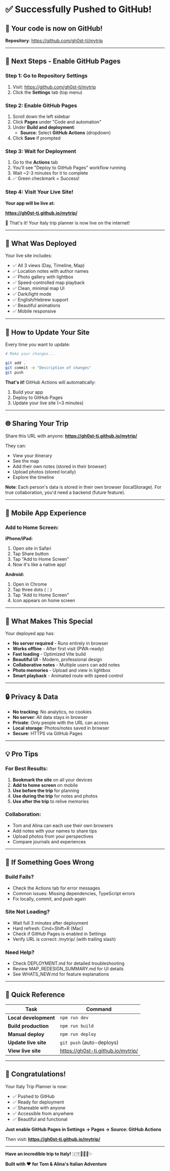 # ✅ Successfully Pushed to GitHub!

## 🎉 Your code is now on GitHub!

**Repository**: https://github.com/gh0st-tj/mytrip

---

## 🚀 Next Steps - Enable GitHub Pages

### Step 1: Go to Repository Settings
1. Visit: https://github.com/gh0st-tj/mytrip
2. Click the **Settings** tab (top menu)

### Step 2: Enable GitHub Pages
1. Scroll down the left sidebar
2. Click **Pages** under "Code and automation"
3. Under **Build and deployment**:
   - **Source**: Select **GitHub Actions** (dropdown)
4. Click **Save** if prompted

### Step 3: Wait for Deployment
1. Go to the **Actions** tab
2. You'll see "Deploy to GitHub Pages" workflow running
3. Wait ~2-3 minutes for it to complete
4. ✅ Green checkmark = Success!

### Step 4: Visit Your Live Site!
**Your app will be live at:**

**https://gh0st-tj.github.io/mytrip/**

🎊 That's it! Your Italy trip planner is now live on the internet!

---

## 📝 What Was Deployed

Your live site includes:
- ✅ All 3 views (Day, Timeline, Map)
- ✅ Location notes with author names
- ✅ Photo gallery with lightbox
- ✅ Speed-controlled map playback
- ✅ Clean, minimal map UI
- ✅ Dark/light mode
- ✅ English/Hebrew support
- ✅ Beautiful animations
- ✅ Mobile responsive

---

## 🔄 How to Update Your Site

Every time you want to update:

```bash
# Make your changes...

git add .
git commit -m "Description of changes"
git push
```

**That's it!** GitHub Actions will automatically:
1. Build your app
2. Deploy to GitHub Pages
3. Update your live site (~3 minutes)

---

## 🌐 Sharing Your Trip

Share this URL with anyone:
**https://gh0st-tj.github.io/mytrip/**

They can:
- View your itinerary
- See the map
- Add their own notes (stored in their browser)
- Upload photos (stored locally)
- Explore the timeline

**Note**: Each person's data is stored in their own browser (localStorage). For true collaboration, you'd need a backend (future feature).

---

## 📱 Mobile App Experience

### Add to Home Screen:

**iPhone/iPad:**
1. Open site in Safari
2. Tap Share button
3. Tap "Add to Home Screen"
4. Now it's like a native app!

**Android:**
1. Open in Chrome
2. Tap three dots (⋮)
3. Tap "Add to Home Screen"
4. Icon appears on home screen

---

## 🎨 What Makes This Special

Your deployed app has:
- **No server required** - Runs entirely in browser
- **Works offline** - After first visit (PWA-ready)
- **Fast loading** - Optimized Vite build
- **Beautiful UI** - Modern, professional design
- **Collaborative notes** - Multiple users can add notes
- **Photo memories** - Upload and view in lightbox
- **Smart playback** - Animated route with speed control

---

## 🔒 Privacy & Data

- **No tracking**: No analytics, no cookies
- **No server**: All data stays in browser
- **Private**: Only people with the URL can access
- **Local storage**: Photos/notes saved in browser
- **Secure**: HTTPS via GitHub Pages

---

## 💡 Pro Tips

### For Best Results:
1. **Bookmark the site** on all your devices
2. **Add to home screen** on mobile
3. **Use before the trip** for planning
4. **Use during the trip** for notes and photos
5. **Use after the trip** to relive memories

### Collaboration:
- Tom and Alina can each use their own browsers
- Add notes with your names to share tips
- Upload photos from your perspectives
- Compare journals and experiences

---

## 🐛 If Something Goes Wrong

### Build Fails?
- Check the Actions tab for error messages
- Common issues: Missing dependencies, TypeScript errors
- Fix locally, commit, and push again

### Site Not Loading?
- Wait full 3 minutes after deployment
- Hard refresh: Cmd+Shift+R (Mac)
- Check if GitHub Pages is enabled in Settings
- Verify URL is correct: /mytrip/ (with trailing slash)

### Need Help?
- Check DEPLOYMENT.md for detailed troubleshooting
- Review MAP_REDESIGN_SUMMARY.md for UI details
- See WHATS_NEW.md for feature explanations

---

## 🎯 Quick Reference

| Task | Command |
|------|---------|
| **Local development** | `npm run dev` |
| **Build production** | `npm run build` |
| **Manual deploy** | `npm run deploy` |
| **Update live site** | `git push` (auto-deploys) |
| **View live site** | https://gh0st-tj.github.io/mytrip/ |

---

## 🎊 Congratulations!

Your Italy Trip Planner is now:
- ✅ Pushed to GitHub
- ✅ Ready for deployment
- ✅ Shareable with anyone
- ✅ Accessible from anywhere
- ✅ Beautiful and functional

**Just enable GitHub Pages in Settings → Pages → Source: GitHub Actions**

Then visit: **https://gh0st-tj.github.io/mytrip/**

---

**Have an incredible trip to Italy!** 🇮🇹🍕🍝🍷✨

**Built with ❤️ for Tom & Alina's Italian Adventure**
